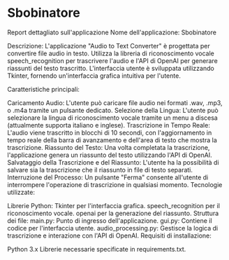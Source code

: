 # Sbobinatore
Report dettagliato sull'applicazione
Nome dell'applicazione: Sbobinatore

Descrizione: L'applicazione "Audio to Text Converter" è progettata per convertire file audio in testo. Utilizza la libreria di riconoscimento vocale speech_recognition per trascrivere l'audio e l'API di OpenAI per generare riassunti del testo trascritto. L'interfaccia utente è sviluppata utilizzando Tkinter, fornendo un'interfaccia grafica intuitiva per l'utente.

Caratteristiche principali:

Caricamento Audio: L'utente può caricare file audio nei formati .wav, .mp3, o .m4a tramite un pulsante dedicato.
Selezione della Lingua: L'utente può selezionare la lingua di riconoscimento vocale tramite un menu a discesa (attualmente supporta italiano e inglese).
Trascrizione in Tempo Reale: L'audio viene trascritto in blocchi di 10 secondi, con l'aggiornamento in tempo reale della barra di avanzamento e dell'area di testo che mostra la trascrizione.
Riassunto del Testo: Una volta completata la trascrizione, l'applicazione genera un riassunto del testo utilizzando l'API di OpenAI.
Salvataggio della Trascrizione e del Riassunto: L'utente ha la possibilità di salvare sia la trascrizione che il riassunto in file di testo separati.
Interruzione del Processo: Un pulsante "Ferma" consente all'utente di interrompere l'operazione di trascrizione in qualsiasi momento.
Tecnologie utilizzate:

Librerie Python:
Tkinter per l'interfaccia grafica.
speech_recognition per il riconoscimento vocale.
openai per la generazione del riassunto.
Struttura dei file:
main.py: Punto di ingresso dell'applicazione.
gui.py: Contiene il codice per l'interfaccia utente.
audio_processing.py: Gestisce la logica di trascrizione e interazione con l'API di OpenAI.
Requisiti di installazione:

Python 3.x
Librerie necessarie specificate in requirements.txt.
